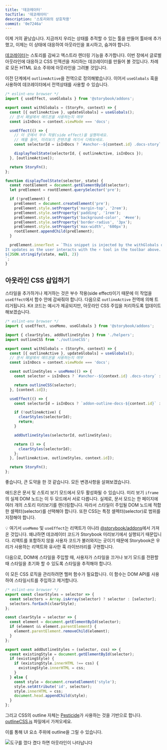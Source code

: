 ```yaml
---
title: '데코레이터'
tocTitle: '데코레이터'
description: '스토리와의 상호작용'
commit: '0e7246a'
---
```



이제 거의 끝났습니다. 지금까지 우리는 상태를 추적할 수 있는 툴을 만들어 툴바에 추가했고, 이제는 이 상태에 대응하여 아웃라인을 표시하고, 숨겨야 합니다.

[데코레이터](https://storybook.js.org/docs/react/writing-stories/decorators)는 스토리를 감싸고 엑스트라 렌더링 기능을 추가합니다. 이번 장에서 글로벌 아웃라인에 대응하고 CSS 인젝션을 처리하는 데코레이터를 만들어 볼 것입니다. 차례로 모든 HTML 요소 주위에 아웃라인을 그려볼 것입니다.

이전 단계에서 `outlineActive`을 전역으로 정의해봤습니다. 이어서 `useGlobals` 훅을 사용하여 데코레이터에서 전역상태를 사용할 수 있습니다.

```js:title=src/withGlobals.js
/* eslint-env browser */
import { useEffect, useGlobals } from '@storybook/addons';

export const withGlobals = (StoryFn, context) => {
  const [{ outlineActive }, updateGlobals] = useGlobals();
  // 문서 패널에서 애드온을 사용하는지 여부
  const isInDocs = context.viewMode === 'docs';

  useEffect(() => {
    // 이 곳에서 부수 작용(side effect)을 실행하세요.
    // 예를 들어, 미리보기 콘텐츠를 여기서 다뤄보세요.
    const selectorId = isInDocs ? `#anchor--${context.id} .docs-story` : `root`;

    displayToolState(selectorId, { outlineActive, isInDocs });
  }, [outlineActive]);

  return StoryFn();
};

function displayToolState(selector, state) {
  const rootElement = document.getElementById(selector);
  let preElement = rootElement.querySelector('pre');

  if (!preElement) {
    preElement = document.createElement('pre');
    preElement.style.setProperty('margin-top', '2rem');
    preElement.style.setProperty('padding', '1rem');
    preElement.style.setProperty('background-color', '#eee');
    preElement.style.setProperty('border-radius', '3px');
    preElement.style.setProperty('max-width', '600px');
    rootElement.appendChild(preElement);
  }

  preElement.innerText = `This snippet is injected by the withGlobals decorator.
It updates as the user interacts with the ⚡ tool in the toolbar above.
${JSON.stringify(state, null, 2)}
`;
}
```

## 아웃라인 CSS 삽입하기

스타일을 추가하거나 제거하는 것은 부수 작용(side effect)이기 때문에 이 작업을 `useEffect`에서 함수 안에 감싸줘야 합니다. 다음으로 `outlineActive` 전역에 의해 트리거됩니다. Kit 코드는 예시가 제공되지만, 아웃라인 CSS 주입을 처리하도록 업데이트 해보겠습니다.

```js:title=src/withGlobals.js
/* eslint-env browser */
import { useEffect, useMemo, useGlobals } from '@storybook/addons';

import { clearStyles, addOutlineStyles } from './helpers';
import outlineCSS from './outlineCSS';

export const withGlobals = (StoryFn, context) => {
  const [{ outlineActive }, updateGlobals] = useGlobals();
  // 문서 패널에서 애드온을 사용하는지 여부
  const isInDocs = context.viewMode === 'docs';

  const outlineStyles = useMemo(() => {
    const selector = isInDocs ? `#anchor--${context.id} .docs-story` : '.sb-show-main';

    return outlineCSS(selector);
  }, [context.id]);

  useEffect(() => {
    const selectorId = isInDocs ? `addon-outline-docs-${context.id}` : `addon-outline`;

    if (!outlineActive) {
      clearStyles(selectorId);
      return;
    }

    addOutlineStyles(selectorId, outlineStyles);

    return () => {
      clearStyles(selectorId);
    };
  }, [outlineActive, outlineStyles, context.id]);

  return StoryFn();
};
```

좋습니다, 큰 도약을 한 것 같습니다. 모든 변경사항을 살펴보겠습니다.

애드온은 문서 및 스토리 보기 모드에서 모두 활성화될 수 있습니다. 미리 보기 `iframe`의 실제 DOM 노드는 이 두 모드에서 서로 다릅니다. 실제로, 문서 모드는 한 페이지에 여러 개의 스토리 미리보기를 렌더링합니다. 따라서 스타일이 주입될 DOM 노드에 적합한 셀렉터(selector)를 선택해야 합니다. 또한 CSS는 특정 셀렉터(selector)로 범위를 지정해야 합니다.

<div class="aside"> 💡 여기서 <code>useMemo</code> 및 <code>useEffect</code>는 리액트가 아니라 <a href="https://storybook.js.org/docs/react/addons/addons-api">@storybook/addons</a>에서 가져온 것입니다. 왜냐하면 데코레이터 코드가 Storybook 미리보기에서 실행되기 때문입니다. 리액트를 포함하지 않을 사용자 코드가 불러와지는 곳이기 때문에 Storybook은 우리가 사용하는 리액트와 유사한 훅 라이브러리를 구현합니다.</div>

다음으로, DOM에 스타일을 주입할 때, 사용자가 스타일을 끄거나 보기 모드를 전환할 때 스타일을 초기화 할 수 있도록 스타일을 추적해야 합니다.

이 모든 CSS 로직을 관리하려면 헬퍼 함수가 필요합니다. 이 함수는 DOM API를 사용하여 스타일시트를 주입하고 제거합니다.

```js:title=src/helpers.js
/* eslint-env browser */
export const clearStyles = selector => {
  const selectors = Array.isArray(selector) ? selector : [selector];
  selectors.forEach(clearStyle);
};

const clearStyle = selector => {
  const element = document.getElementById(selector);
  if (element && element.parentElement) {
    element.parentElement.removeChild(element);
  }
};

export const addOutlineStyles = (selector, css) => {
  const existingStyle = document.getElementById(selector);
  if (existingStyle) {
    if (existingStyle.innerHTML !== css) {
      existingStyle.innerHTML = css;
    }
  } else {
    const style = document.createElement('style');
    style.setAttribute('id', selector);
    style.innerHTML = css;
    document.head.appendChild(style);
  }
};
```

그리고 CSS의 outline 자체는 [Pesticide](https://github.com/mrmrs/pesticide)가 사용하는 것을 기반으로 합니다. [outlineCSS.js](https://github.com/chromaui/learnstorybook-addon-code/blob/main/src/outlineCSS.js) 파일에서 가져오세요.

이를 통해 UI 요소 주위에 outline을 그릴 수 있습니다.

![도구를 껐다 켰다 하면 아웃라인이 나타납니다](../../images/outlines.png)
